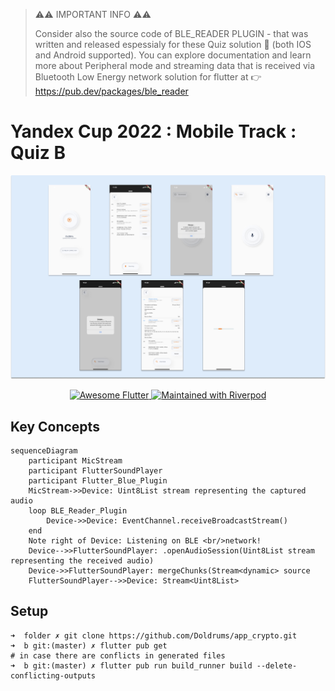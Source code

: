 > ⚠⚠ IMPORTANT INFO ⚠⚠ 
>
> Consider also the source code of BLE_READER PLUGIN - that was written and released espessialy for these Quiz solution 🥵 (both IOS and Android supported).
> You can explore documentation and learn more about Peripheral mode and streaming data that is received via Bluetooth Low Energy network solution for flutter at 👉 https://pub.dev/packages/ble_reader

# Yandex Cup 2022 : Mobile Track : Quiz B

<p align="center"><img src="https://github.com/Doldrums/b/blob/master/shots/b.png?raw=true" alt="General image"></p>

<p align="center">
   <a href="">
    <img src="https://img.shields.io/badge/awesome-Flutter-1da1f2.svg?style=plastic" alt="Awesome Flutter" />
  </a>
  <a href="https://github.com/rrousselGit/riverpod">
    <img src="https://img.shields.io/badge/maintained%20with-Riverpod-f700ff.svg?style=plastic" alt="Maintained with Riverpod" />
  </a>
</p>

## Key Concepts 
```mermaid
sequenceDiagram
    participant MicStream
    participant FlutterSoundPlayer
    participant Flutter_Blue_Plugin
    MicStream->>Device: Uint8List stream representing the captured audio
    loop BLE_Reader_Plugin
        Device->>Device: EventChannel.receiveBroadcastStream()
    end
    Note right of Device: Listening on BLE <br/>network!
    Device-->>FlutterSoundPlayer: .openAudioSession(Uint8List stream representing the received audio)
    Device->>FlutterSoundPlayer: mergeChunks(Stream<dynamic> source
    FlutterSoundPlayer-->>Device: Stream<Uint8List>
```



## Setup 
```
➜  folder ✗ git clone https://github.com/Doldrums/app_crypto.git
➜  b git:(master) ✗ flutter pub get
# in case there are conflicts in generated files
➜  b git:(master) ✗ flutter pub run build_runner build --delete-conflicting-outputs
```

